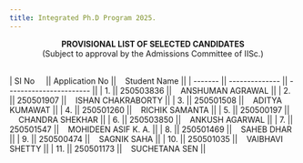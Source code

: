 ```yaml
---
title: Integrated Ph.D Program 2025.
---
```


<center><b>
PROVISIONAL LIST OF SELECTED CANDIDATES</b><br>
(Subject to approval by the Admissions Committee of IISc.)
</center>

<br>

| SI No  &nbsp;&nbsp;&nbsp; || Application No ||&nbsp;&nbsp;&nbsp; Student Name           ||
| ------- || -------------- || ----------------------- ||
| 1.      || 250503836       ||&nbsp;&nbsp;&nbsp; ANSHUMAN AGRAWAL        ||
| 2.      || 250501907       ||&nbsp;&nbsp;&nbsp; ISHAN CHAKRABORTY       ||
| 3.      || 250501508       ||&nbsp;&nbsp;&nbsp; ADITYA KUMAWAT          ||
| 4.      || 250501260       ||&nbsp;&nbsp;&nbsp; RICHIK SAMANTA          ||
| 5.      || 250500197       ||&nbsp;&nbsp;&nbsp; CHANDRA SHEKHAR         ||
| 6.      || 250503850       ||&nbsp;&nbsp;&nbsp; ANKUSH AGARWAL          ||
| 7.      || 250501547       ||&nbsp;&nbsp;&nbsp; MOHIDEEN ASIF K. A.     ||
| 8.      || 250501469       ||&nbsp;&nbsp;&nbsp; SAHEB DHAR              ||
| 9.      || 250500474       ||&nbsp;&nbsp;&nbsp; SAGNIK SAHA             ||
| 10.     || 250501035       ||&nbsp;&nbsp;&nbsp; VAIBHAVI SHETTY         ||
| 11.     || 250501173       ||&nbsp;&nbsp;&nbsp; SUCHETANA SEN           ||

<br><br>

